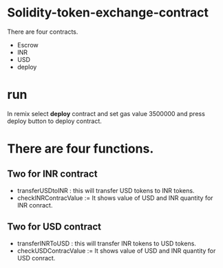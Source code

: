 # Solidity-token-exchange-contract

There are four contracts.
- Escrow
- INR
- USD
- deploy

# run

In remix select **deploy** contract and set gas value 3500000 and press deploy button to deploy contract.

# There are four functions.

## Two for INR contract
- transferUSDtoINR : this will transfer USD tokens to INR tokens.
- checkINRContracValue := It shows value of USD and INR quantity for INR conract.


## Two for USD contract
- transferINRToUSD : this will transfer INR tokens to USD tokens.
- checkUSDContracValue := It shows value of USD and INR quantity for USD conract.
